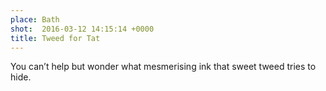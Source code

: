 ```yaml
---
place: Bath
shot:  2016-03-12 14:15:14 +0000
title: Tweed for Tat
---
```


You can’t help but wonder what mesmerising ink that sweet tweed tries to hide.
